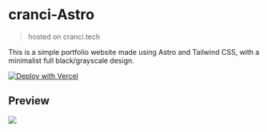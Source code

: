 # cranci-Astro
> hosted on cranci.tech
 
This is a simple portfolio website made using Astro and Tailwind CSS, with a minimalist full black/grayscale design.

[![Deploy with Vercel](https://vercel.com/button)](https://vercel.com/new/clone?repository-url=https://github.com/cranci1/cranci.xyz-Astro)

## Preview

<img src="https://raw.githubusercontent.com/cranci1/cranci.xyz-Astro/refs/heads/master/preview.png">
